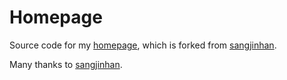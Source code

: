 Homepage
=========================

Source code for my [homepage](https://nativeatom.github.io/), which is forked from [sangjinhan](https://github.com/sangjinhan/homepage).

Many thanks to [sangjinhan](https://github.com/sangjinhan/homepage).
